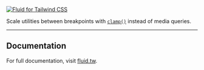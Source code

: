 [![Fluid for Tailwind CSS](https://fluid.tw/preview.webp)](https://fluid.tw)

Scale utilities between breakpoints with [`clamp()`](https://developer.mozilla.org/en-US/docs/Web/CSS/clamp) instead of media queries.

---

## Documentation

For full documentation, visit [fluid.tw](https://fluid.tw).
